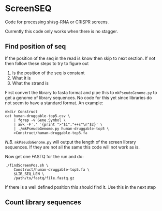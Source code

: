 # ScreenSEQ
Code for processing sh/sg-RNA or CRISPR screens. 

Currently this code only works when there is no stagger. 

## Find position of seq

If the position of the seq in the read is know then skip to next section. If not then follow these steps to try to figure out 

1. Is the position of the seq is constant
2. What it is
3. What the strand is

First convert the library to fasta format and pipe this to `mkPseudoGenome.py` to get a genome of library sequences. No code for this yet since libraries do not seem to have a standard format. An example:
```{bash}
mkdir Construct
cat human-druggable-top5.csv \
	| fgrep -v Gene.Symbol \
	| awk -F',' '{print ">"$1"."++s"\n"$2}' \
	| ./mkPseudoGenome.py human-druggable-top5 \
	>Construct/human-druggable-top5.fa
```

_N.B._ `mkPseudoGenome.py` will output the length of the screen library sequences. If they are not all the same this code will not work as is.

Now get one FASTQ for the run and do:
```{bash}
./findScreenPos.sh \
	Construct/human-druggable-top5.fa \
	$LIB_SEQ_LEN \
	/path/to/fastq/file.fastq.gz
```

If there is a well defined position this should find it. Use this in the next step

## Count library sequences

